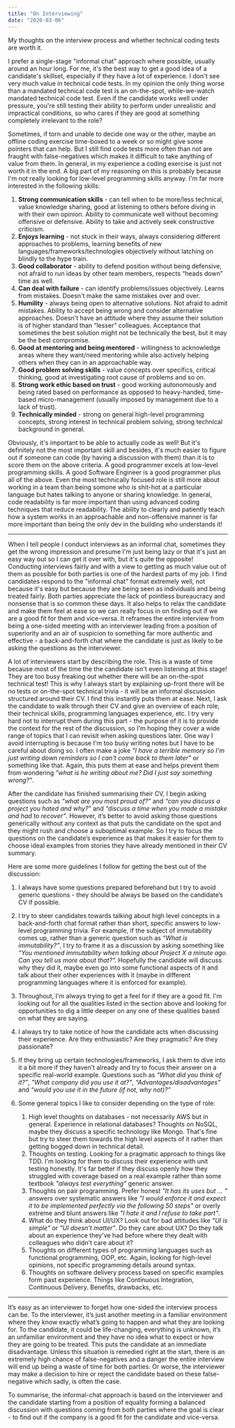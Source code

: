 ```yaml
---
title: "On Interviewing"
date: "2020-03-06"
---
```


My thoughts on the interview process and whether technical coding tests are
worth it.

<!-- end -->

I prefer a single-stage "informal chat" approach where possible, usually around
an hour long. For me, it's the best way to get a good idea of a candidate's
skillset, especially if they have a lot of experience. I don't see very much
value in technical code tests. In my opinion the only thing worse than a
mandated technical code test is an on-the-spot, while-we-watch mandated
technical code test. Even if the candidate works well under pressure, you're
still testing their ability to perform under unrealistic and impractical
conditions, so who cares if they are good at something completely irrelevant to
the role?

Sometimes, if torn and unable to decide one way or the other, maybe an offline
coding exercise time-boxed to a week or so might give some pointers that can
help. But I still find code tests more often than not are fraught with
false-negatives which makes it difficult to take anything of value from them. In
general, in my experience a coding exercise is just not worth it in the end. A
big part of my reasoning on this is probably because I'm not really looking for
low-level programming skills anyway. I'm far more interested in the following
skills:

1. **Strong communication skills** - can tell when to be more/less technical,
   value knowledge sharing, good at listening to others before diving in with
   their own opinion. Ability to communicate well without becoming offensive or
   defensive. Ability to take and actively seek constructive criticism.
2. **Enjoys learning** - not stuck in their ways, always considering different
   approaches to problems, learning benefits of new
   languages/frameworks/technologies objectively without latching on blindly to
   the hype train.
3. **Good collaborator** - ability to defend position without being defensive,
   not afraid to run ideas by other team members, respects “heads down” time as
   well.
4. **Can deal with failure** - can identify problems/issues objectively. Learns
   from mistakes. Doesn't make the same mistakes over and over.
5. **Humility** - always being open to alternative solutions. Not afraid to
   admit mistakes. Ability to accept being wrong and consider alternative
   approaches. Doesn't have an attitude where they assume their solution is of
   higher standard than “lesser” colleagues. Acceptance that sometimes the best
   solution might not be technically the best, but it may be the best
   compromise.
6. **Good at mentoring and being mentored** - willingness to acknowledge areas
   where they want/need mentoring while also actively helping others when they
   can in an approachable way.
7. **Good problem solving skills** - value concepts over specifics, critical
   thinking, good at investigating root cause of problems and so on.
8. **Strong work ethic based on trust** - good working autonomously and being
   rated based on performance as opposed to heavy-handed, time-based
   micro-management (usually imposed by management due to a lack of trust).
9. **Technically minded** - strong on general high-level programming concepts,
   strong interest in technical problem solving, strong technical background in
   general.

Obviously, it's important to be able to actually code as well! But it's
definitely not the most important skill and besides, it's much easier to figure
out if someone can code (by having a discussion with them) than it is to score
them on the above criteria. A good programmer excels at low-level programming
skills. A good Software Engineer is a good programmer plus all of the above.
Even the most technically focused role is still more about working in a team
than being somone who is shit-hot at a particular language but hates talking to
anyone or sharing knowledge. In general, code readability is far more important
than using advanced coding techniques that reduce readability. The ability to
clearly and patiently teach how a system works in an approachable and
non-offensive manner is far more important than being the only dev in the
building who understands it!

---

When I tell people I conduct interviews as an informal chat, sometimes they get
the wrong impression and presume I'm just being lazy or that it's just an easy
way out so I can get it over with, but it's quite the opposite! Conducting
interviews fairly and with a view to getting as much value out of them as
possible for both parties is one of the hardest parts of my job. I find
candidates respond to the "informal chat" format extremely well, not because
it's easy but because they are being seen as individuals and being treated
fairly. Both parties appreciate the lack of pointless bureaucracy and nonsense
that is so common these days. It also helps to relax the candidate and make them
feel at ease so we can really focus in on finding out if we are a good fit for
them and vice-versa. It reframes the entire interview from being a one-sided
meeting with an interviewer leading from a position of superiority and an air of
suspicion to something far more authentic and effective - a back-and-forth chat
where the candidate is just as likely to be asking the questions as the
interviewer.

A lot of interviewers start by describing the role. This is a waste of time
because most of the time the the candidate isn't even listening at this stage!
They are too busy freaking out whether there will be an on-the-spot technical
test! This is why I always start by explaining up-front there will be no tests
or on-the-spot technical trivia - it will be an informal discussion structured
around their CV. I find this instantly puts them at ease. Next, I ask the
candidate to walk through their CV and give an overview of each role, their
technical skills, programming languages experience, etc. I try very hard not to
interrupt them during this part - the purpose of it is to provide the context
for the rest of the discussion, so I'm hoping they cover a wide range of topics
that I can revisit when asking questions later. One way I avoid interrupting is
because I'm too busy writing notes but I have to be careful about doing so. I
often make a joke _"I have a terrible memory so I'm just writing down reminders
so I can't come back to them later"_ or something like that. Again, this puts
them at ease and helps prevent them from wondering _"what is he writing about
me? Did I just say something wrong?"_.

After the candidate has finished summarising their CV, I begin asking questions
such as _“what are you most proud of?”_ and _“can you discuss a project you hated
and why?”_ and _“discuss a time when you made a mistake and had to recover”_.
However, it’s better to avoid asking those questions generically without any
context as that puts the candidate on the spot and they might rush and choose a
suboptimal example. So I try to focus the questions on the candidate’s
experience as that makes it easier for them to choose ideal examples from
stories they have already mentioned in their CV summary.

Here are some more guidelines I follow for getting the best out of the
discussion:

1. I always have some questions prepared beforehand but I try to avoid generic
   questions - they should be always be based on the candidate’s CV if possible.

2. I try to steer candidates towards talking about high level concepts in a
   back-and-forth chat format rather than short, specific answers to low-level
   programming trivia. For example, if the subject of immutability comes up,
   rather than a generic question such as _“What is immutability?”_, I try to
   frame it as a discussion by asking something like _“You mentioned
   immutability when talking about Project X a minute ago. Can you tell us more
   about that?”._ Hopefully the candidate will discuss why they did it, maybe
   even go into some functional aspects of it and talk about their other
   experiences with it (maybe in different programming languages where it is
   enforced for example).
3. Throughout, I'm always trying to get a feel for if they are a good fit. I'm
   looking out for all the qualities listed in the section above and looking for
   opportunities to dig a little deeper on any one of these qualities based on
   what they are saying.
4. I always try to take notice of how the candidate acts when discussing their
   experience. Are they enthusiastic? Are they pragmatic? Are they passionate?
5. If they bring up certain technologies/frameworks, I ask them to dive into it
   a bit more if they haven’t already and try to focus their answer on a
   specific real-world example. Questions such as _“What did you think of it?”_,
   _"What company did you use it at?"_, _“Advantages/disadvantages”_ and _“would
   you use it in the future (if not, why not)?”_
6. Some general topics I like to consider depending on the type of role:
   1. High level thoughts on databases - not necessarily AWS but in general.
      Experience in relational databases? Thoughts on NoSQL, maybe they discuss
      a specific technology like Mongo. That's fine but try to steer them
      towards the high level aspects of it rather than getting bogged down in
      technical detail.
   2. Thoughts on testing. Looking for a pragmatic approach to things like TDD.
      I'm looking for them to discuss their experience with unit testing
      honestly. It's far better if they discuss openly how they struggled with
      coverage based on a real example rather than some textbook _"always test
      everything"_ generic answer.
   3. Thoughts on pair programming. Prefer honest _"It has its uses but … "_
      answers over systematic answers like _"I would enforce it and expect it
      to be implemented perfectly via the following 50 steps"_ or overly
      extreme and blunt answers like _"I hate it and I refuse to take part"_.
   4. What do they think about UI/UX? Look out for bad attitudes like _"UI is
      simple"_ or _"UI doesn't matter"_. Do they care about UX? Do they talk
      about an experience they've had before where they dealt with colleagues
      who didn't care about it?
   5. Thoughts on different types of programming languages such as functional
      programming, OOP, etc. Again, looking for high-level opinions, not
      specific programming details around syntax.
   6. Thoughts on software delivery process based on specific examples form
      past experience. Things like Continuous Integration, Continuous Delivery.
      Benefits, drawbacks, etc.

---

It’s easy as an interviewer to forget how one-sided the interview process can
be. To the interviewer, it’s just another meeting in a familiar environment
where they know exactly what’s going to happen and what they are looking for. To
the candidate, it could be life-changing, everything is unknown, it’s an
unfamiliar environment and they have no idea what to expect or how they are
going to be treated. This puts the candidate at an immediate disadvantage.
Unless this situation is remedied right at the start, there is an extremely high
chance of false-negatives and a danger the entire interview will end up being a
waste of time for both parties. Or worse, the interviewer may make a decision to
hire or reject the candidate based on these false-negative which sadly, is often
the case.

To summarise, the informal-chat approach is based on the interviewer and the
candidate starting from a position of equality forming a balanced discussion
with questions coming from both parties where the goal is clear - to find out if
the company is a good fit for the candidate and vice-versa.
